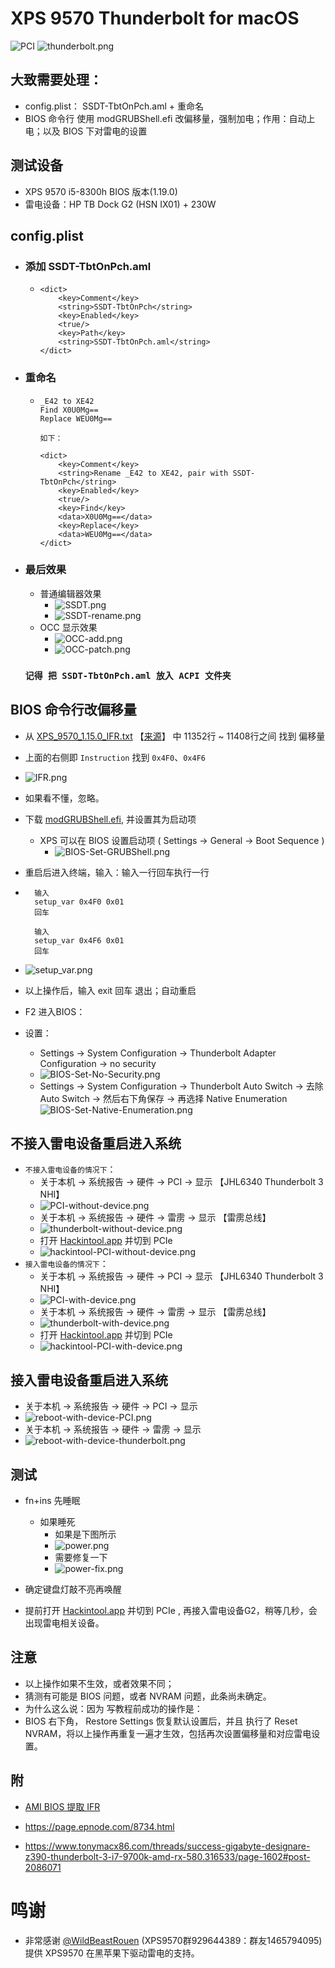﻿
# XPS 9570 Thunderbolt for macOS

![PCI](images/PCI.png) 
![thunderbolt.png](images/thunderbolt.png)



## 大致需要处理：
- config.plist： SSDT-TbtOnPch.aml + 重命名
- BIOS 命令行 使用 modGRUBShell.efi 改偏移量，强制加电；作用：自动上电；以及 BIOS 下对雷电的设置


## 测试设备
 - XPS 9570 i5-8300h BIOS 版本(1.19.0)
 - 雷电设备：HP TB Dock G2 (HSN IX01) + 230W

## config.plist

 - ### 添加 SSDT-TbtOnPch.aml
   - 	```
		<dict>
			<key>Comment</key>
			<string>SSDT-TbtOnPch</string>
			<key>Enabled</key>
			<true/>
			<key>Path</key>
			<string>SSDT-TbtOnPch.aml</string>
		</dict>
		```

  - ### 重命名
    -   ```
		_E42 to XE42
		Find X0U0Mg==
		Replace WEU0Mg==
		
		如下：

		<dict>
			<key>Comment</key>
			<string>Rename _E42 to XE42, pair with SSDT-TbtOnPch</string>
			<key>Enabled</key>
			<true/>
			<key>Find</key>
			<data>X0U0Mg==</data>
			<key>Replace</key>
			<data>WEU0Mg==</data>
		</dict>
		```

- ### 最后效果
 
   - 普通编辑器效果
		- ![SSDT.png](images/SSDT.png)
        - ![SSDT-rename.png](images/SSDT-rename.png)
   - OCC 显示效果
        - ![OCC-add.png](images/OCC-add.png)
        - ![OCC-patch.png](images/OCC-patch.png)


   ### `记得 把 SSDT-TbtOnPch.aml 放入 ACPI 文件夹`

  
## BIOS 命令行改偏移量
- 从 [XPS_9570_1.15.0_IFR.txt](./XPS_9570_1.15.0_IFR.txt) 【[来源](https://github.com/jaromeyer/XPS9570-Firmware-IFR)】 中 11352行 ~ 11408行之间 找到 偏移量
- 上面的右侧即 `Instruction` 找到  `0x4F0`、`0x4F6`
- ![IFR.png](images/IFR.png)
- 如果看不懂，忽略。
- 下载 [modGRUBShell.efi](https://github.com/datasone/grub-mod-setup_var/releases), 并设置其为启动项
  - XPS 可以在 BIOS 设置启动项 ( Settings -> General -> Boot Sequence )
    - ![BIOS-Set-GRUBShell.png](images/BIOS-Set-GRUBShell.png)
- 重启后进入终端，输入：输入一行回车执行一行

- ```
	输入
	setup_var 0x4F0 0x01
	回车

	输入
	setup_var 0x4F6 0x01
	回车
	```
- ![setup_var.png](images/setup_var.png)

- 以上操作后，输入 exit 回车 退出；自动重启
- F2 进入BIOS：
- 设置：
  - Settings -> System Configuration -> Thunderbolt Adapter Configuration -> no security
  - ![BIOS-Set-No-Security.png](images/BIOS-Set-No-Security.png)
  - Settings -> System Configuration -> Thunderbolt Auto Switch -> 去除 Auto Switch -> 然后右下角保存 -> 再选择 Native Enumeration
  ![BIOS-Set-Native-Enumeration.png](images/BIOS-Set-Native-Enumeration.png)

## 不接入雷电设备重启进入系统
- `不接入雷电设备的情况下`：
	- 关于本机 -> 系统报告 -> 硬件 -> PCI -> 显示 【JHL6340 Thunderbolt 3 NHI】
	- ![PCI-without-device.png](images/PCI-without-device.png)
	- 关于本机 -> 系统报告 -> 硬件 -> 雷雳 -> 显示 【雷雳总线】
	- ![thunderbolt-without-device.png](images/thunderbolt-without-device.png)
	- 打开 [Hackintool.app](https://github.com/headkaze/Hackintool) 并切到 PCIe
	- ![hackintool-PCI-without-device.png](images/hackintool-PCI-without-device.png)
- `接入雷电设备的情况下`：
    - 关于本机 -> 系统报告 -> 硬件 -> PCI -> 显示 【JHL6340 Thunderbolt 3 NHI】
	- ![PCI-with-device.png](images/PCI-with-device.png)
	- 关于本机 -> 系统报告 -> 硬件 -> 雷雳 -> 显示 【雷雳总线】
	- ![thunderbolt-with-device.png](images/thunderbolt-with-device.png)
	- 打开 [Hackintool.app](https://github.com/headkaze/Hackintool) 并切到 PCIe
	- ![hackintool-PCI-with-device.png](images/hackintool-PCI-with-device.png)


## 接入雷电设备重启进入系统
 - 关于本机 -> 系统报告 -> 硬件 -> PCI -> 显示
 - ![reboot-with-device-PCI.png](images/reboot-with-device-PCI.png)
 - 关于本机 -> 系统报告 -> 硬件 -> 雷雳 -> 显示
 - ![reboot-with-device-thunderbolt.png](images/reboot-with-device-thunderbolt.png)


## 测试
 - fn+ins 先睡眠
   - 如果睡死
     - 如果是下图所示
     - ![power.png](images/power.png)
	 - 需要修复一下
	 - ![power-fix.png](images/power-fix.png)

 - 确定键盘灯敲不亮再唤醒
 - 提前打开 [Hackintool.app](https://github.com/headkaze/Hackintool) 并切到 PCIe , 再接入雷电设备G2，稍等几秒，会出现雷电相关设备。


 ## 注意
 - 以上操作如果不生效，或者效果不同；
 - 猜测有可能是 BIOS 问题，或者 NVRAM 问题，此条尚未确定。
 - 为什么这么说：因为 写教程前成功的操作是：
 - BIOS 右下角， Restore Settings 恢复默认设置后，并且 执行了 Reset NVRAM，将以上操作再重复一遍才生效，包括再次设置偏移量和对应雷电设置。 


## 附
- [AMI BIOS 提取 IFR](https://page.epnode.com/4377.html)

- https://page.epnode.com/8734.html

- https://www.tonymacx86.com/threads/success-gigabyte-designare-z390-thunderbolt-3-i7-9700k-amd-rx-580.316533/page-1602#post-2086071


# 鸣谢
- 非常感谢 [@WildBeastRouen](https://github.com/WildBeastRouen) (XPS9570群929644389：群友1465794095) 提供 XPS9570 在黑苹果下驱动雷电的支持。
